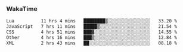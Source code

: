 ### WakaTime

<!--START_SECTION:waka-->

```txt
Lua          11 hrs 4 mins   ████████▒░░░░░░░░░░░░░░░░   33.20 %
JavaScript   7 hrs 11 mins   █████▒░░░░░░░░░░░░░░░░░░░   21.54 %
CSS          4 hrs 51 mins   ███▓░░░░░░░░░░░░░░░░░░░░░   14.55 %
Other        4 hrs 16 mins   ███▒░░░░░░░░░░░░░░░░░░░░░   12.84 %
XML          2 hrs 43 mins   ██░░░░░░░░░░░░░░░░░░░░░░░   08.18 %
```

<!--END_SECTION:waka-->
